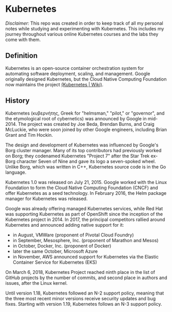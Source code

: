 # Kubernetes

_*Disclaimer:*_ This repo was created in order to keep track of all my personal notes while studying and experimenting with Kubernetes. This includes my journey throughout various online Kubernetes courses and the labs they come with them.   

## Definition

Kubernetes is an open-source container orchestration system for automating software deployment, scaling, and management. Google originally designed Kubernetes, but the Cloud Native Computing Foundation now maintains the project [(Kubernetes | Wiki)](https://en.wikipedia.org/wiki/Kubernetes).

## History

Kubernetes (κυβερνήτης, Greek for "helmsman," "pilot," or "governor", and the etymological root of cybernetics) was announced by Google in mid-2014. The project was created by Joe Beda, Brendan Burns, and Craig McLuckie, who were soon joined by other Google engineers, including Brian Grant and Tim Hockin.

The design and development of Kubernetes was influenced by Google's Borg cluster manager. Many of its top contributors had previously worked on Borg; they codenamed Kubernetes "Project 7" after the Star Trek ex-Borg character Seven of Nine and gave its logo a seven-spoked wheel. Unlike Borg, which was written in C++, Kubernetes source code is in the Go language.

Kubernetes 1.0 was released on July 21, 2015. Google worked with the Linux Foundation to form the Cloud Native Computing Foundation (CNCF) and offer Kubernetes as a seed technology. In February 2016, the Helm package manager for Kubernetes was released.

Google was already offering managed Kubernetes services, while Red Hat was supporting Kubernetes as part of OpenShift since the inception of the Kubernetes project in 2014. In 2017, the principal competitors rallied around Kubernetes and announced adding native support for it:

 - in August, VMWare (proponent of Pivotal Cloud Foundry)
 - in September, Mesosphere, Inc. (proponent of Marathon and Mesos)
 - in October, Docker, Inc. (proponent of Docker)
 - later the same October, Microsoft Azure
 - in November, AWS announced support for Kubernetes via the Elastic Container Service for Kubernetes (EKS)

On March 6, 2018, Kubernetes Project reached ninth place in the list of GitHub projects by the number of commits, and second place in authors and issues, after the Linux kernel.

Until version 1.18, Kubernetes followed an N-2 support policy, meaning that the three most recent minor versions receive security updates and bug fixes. Starting with version 1.19, Kubernetes follows an N-3 support policy.
